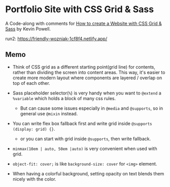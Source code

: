 # Portfolio Site with CSS Grid & Sass

A Code-along with comments for [How to create a Website with CSS Grid & Sass](https://youtu.be/dRuMoGNcJfw) by Kevin Powell.

run2: https://friendly-wozniak-1cf8f4.netlify.app/

## Memo

- Think of CSS grid as a different starting point(grid line) for contents, rather than dividing the screen into content areas. This way, it's easier to create more modern layout where components are layered / overlap on top of each other.

- Sass placeholder selector(`%`) is very handy when you want to `@extend` a `%variable` which holds a block of many css rules.

  - But can cause some issues especially in `@media` and `@supports`, so in general use `@mixin` instead.

- You can write flex box fallback first and write grid inside `@supports (display: grid) {}`.

  - or you can start with grid inside `@supports`, then write fallback.

- `minmax(10em | auto, 50em |auto)` is very convenient when used with grid.

- `object-fit: cover;` is like `background-size: cover` for `<img>` element.

- When having a colorful background, setting opacity on text blends them nicely with the color.
